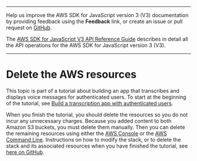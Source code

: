 --------

Help us improve the AWS SDK for JavaScript version 3 \(V3\) documentation by providing feedback using the **Feedback** link, or create an issue or pull request on [GitHub](https://github.com/awsdocs/aws-sdk-for-javascript-v3)\.

 The [AWS SDK for JavaScript V3 API Reference Guide](https://docs.aws.amazon.com/AWSJavaScriptSDK/v3/latest/index.html) describes in detail all the API operations for the AWS SDK for JavaScript version 3 \(V3\)\.

--------

# Delete the AWS resources<a name="transcribe-app-destroy"></a>

This topic is part of a tutorial about building an app that transcribes and displays voice messages for authenticated users\. To start at the beginning of the tutorial, see [Build a transcription app with authenticated users](transcribe-app.md)\. 

When you finish the tutorial, you should delete the resources so you do not incur any unnecessary charges\. Because you added content to both Amazon S3 buckets, you must delete them manually\. Then you can delete the remaining resources using either the [AWS Console](https://docs.aws.amazon.com/AWSCloudFormation/latest/UserGuide/cfn-console-create-stack.html) or the [AWS Command Line](https://docs.aws.amazon.com/AWSCloudFormation/latest/UserGuide/using-cfn-cli-creating-stack.html)\. Instructions on how to modify the stack, or to delete the stack and its associated resources when you have finished the tutorial, see [here on GitHub](https://github.com/awsdocs/aws-doc-sdk-examples/tree/master/javascriptv3/example_code/cross-services/transcription-app)\.